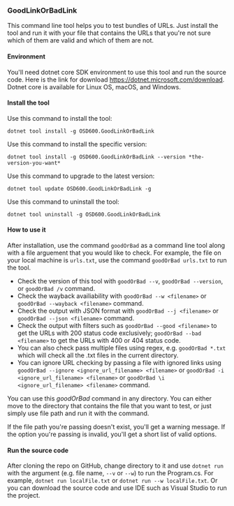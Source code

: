 ### GoodLinkOrBadLink

This command line tool helps you to test bundles of URLs. Just install the tool and run it with your file that contains the URLs that you're not sure which of them are valid and which of them are not.

#### Environment

You'll need dotnet core SDK environment to use this tool and run the source code. Here is the link for download https://dotnet.microsoft.com/download. Dotnet core is available for Linux OS, macOS, and Windows. 


#### Install the tool

Use this command to install the tool: 

`dotnet tool install -g OSD600.GoodLinkOrBadLink`

Use this command to install the specific version:

`dotnet tool install -g OSD600.GoodLinkOrBadLink --version *the-version-you-want*`

Use this command to upgrade to the latest version:

`dotnet tool update OSD600.GoodLinkOrBadLink -g`

Use this command to uninstall the tool:

`dotnet tool uninstall -g OSD600.GoodLinkOrBadLink`

#### How to use it

After installation, use the command `goodOrBad` as a command line tool along with a file arguement that you would like to check. For example, the file on your local machine is `urls.txt`, use the command `goodOrBad urls.txt` to run the tool. 
* Check the version of this tool with `goodOrBad --v`, `goodOrBad --version`, or `goodOrBad /v` command. 
* Check the wayback availiability with `goodOrBad --w <filename>` or `goodOrBad --wayback <filename>` command. 
* Check the output with JSON format with `goodOrBad --j <filename>` or `goodOrBad --json <filename>` command.
* Check the output with filters such as `goodOrBad --good <filename>` to get the URLs with 200 status code exclusively; `goodOrBad --bad <filename>` to get the URLs with 400 or 404 status code. 
* You can also check pass multiple files using regex, e.g. `goodOrBad *.txt` which will check all the .txt files in the current directory. 
* You can ignore URL checking by passing a file with ignored links using `goodOrBad --ignore <ignore_url_filename> <filename>` or `goodOrBad -i <ignore_url_filename> <filename>` or `goodOrBad \i <ignore_url_filename> <filename>` command. 

You can use this *goodOrBad* command in any directory. You can either move to the directory that contains the file that you want to test, or just simply use file path and run it with the command.

If the file path you're passing doesn't exist, you'll get a warning message. If the option you're passing is invalid, you'll get a short list of valid options.


#### Run the source code

After cloning the repo on GitHub, change directory to it and use `dotnet run` with the argument (e.g. file name, `--v` or `--w`) to run the Program.cs. For example, `dotnet run localFile.txt` or `dotnet run --w localFile.txt`. Or you can download the source code and use IDE such as Visual Studio to run the project. 

